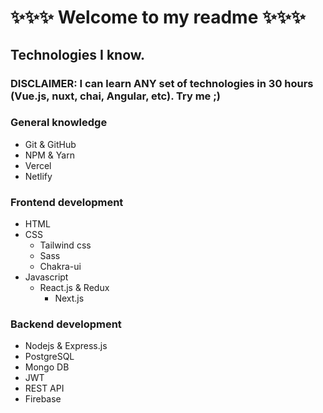# ✨✨✨ Welcome to my readme ✨✨✨

## Technologies I know.

### DISCLAIMER: I can learn ANY set of technologies in 30 hours (Vue.js, nuxt, chai, Angular, etc). Try me ;)

### General knowledge
- Git & GitHub
- NPM & Yarn
- Vercel
- Netlify

### Frontend development
- HTML
- CSS
    - Tailwind css
    - Sass
    - Chakra-ui
- Javascript 
    - React.js & Redux
        - Next.js

### Backend development
- Nodejs & Express.js
- PostgreSQL
- Mongo DB
- JWT
- REST API
- Firebase
